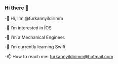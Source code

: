### Hi there 👋



<!--
**furkannyildirimm/furkannyildirimm** is a ✨ _special_ ✨ repository because its `README.md` (this file) appears on your GitHub profile.

Here are some ideas to get you started:
-->

-👋 Hi, I’m @furkannyildirimm

-👀 I’m interested in İOS

-🔭 I’m a Mechanical Engineer.

-🌱 I’m currently learning Swift

-📫 How to reach me: furkannyildirimm@hotmail.com

